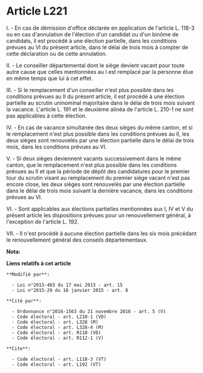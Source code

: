 # Article L221

I. - En cas de démission d'office déclarée en application de l'article L. 118-3 ou en cas d'annulation de l'élection d'un
candidat ou d'un binôme de candidats, il est procédé à une élection partielle, dans les conditions prévues au VI du présent
article, dans le délai de trois mois à compter de cette déclaration ou de cette annulation. 

II. - Le conseiller départemental dont le siège devient vacant pour toute autre cause que celles mentionnées au I est
remplacé par la personne élue en même temps que lui à cet effet. 

III. - Si le remplacement d'un conseiller n'est plus possible dans les conditions prévues au II du présent article, il est
procédé à une élection partielle au scrutin uninominal majoritaire dans le délai de trois mois suivant la vacance. L'article
L. 191 et le deuxième alinéa de l'article L. 210-1 ne sont pas applicables à cette élection. 

IV. - En cas de vacance simultanée des deux sièges du même canton, et si le remplacement n'est plus possible dans les
conditions prévues au II, les deux sièges sont renouvelés par une élection partielle dans le délai de trois mois, dans les
conditions prévues au VI. 

V. - Si deux sièges deviennent vacants successivement dans le même canton, que le remplacement n'est plus possible dans les
conditions prévues au II et que la période de dépôt des candidatures pour le premier tour du scrutin visant au remplacement
du premier siège vacant n'est pas encore close, les deux sièges sont renouvelés par une élection partielle dans le délai de
trois mois suivant la dernière vacance, dans les conditions prévues au VI. 

VI. - Sont applicables aux élections partielles mentionnées aux I, IV et V du présent article les dispositions prévues pour
un renouvellement général, à l'exception de l'article L. 192. 

VII. - Il n'est procédé à aucune élection partielle dans les six mois précédant le renouvellement général des conseils
départementaux.

**Nota:**



**Liens relatifs à cet article**

	**Modifié par**:

	  - Loi n°2013-403 du 17 mai 2013 - art. 15
	  - Loi n°2015-29 du 16 janvier 2015 - art. 8

	**Cité par**:

	  - Ordonnance n°2016-1563 du 21 novembre 2016 - art. 5 (V)
	  - Code électoral - art. L210-1 (VD)
	  - Code électoral - art. L328 (M)
	  - Code électoral - art. L328-4 (M)
	  - Code électoral - art. R110 (VD)
	  - Code électoral - art. R112-1 (V)

	**Cite**:

	  - Code électoral - art. L118-3 (VT)
	  - Code électoral - art. L192 (VT)
